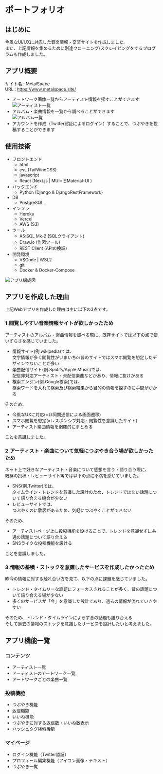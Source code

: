 # ポートフォリオ

## はじめに
今風なUI/UXに対応した音楽情報・交流サイトを作成しました。  
また、上記情報を集めるために別途クローニング/スクレイピングをするプログラムも作成しました。

## アプリ概要

サイト名 : MetalSpace  
URL : https://www.metalspace.site/


- アートワーク画像一覧からアーティスト情報を探すことができます  
![アーティスト一覧](https://github.com/ryo246912/portfolio/wiki/images/artists_v2_r1.gif)
- アルバム・楽曲情報を一覧から調べることができます  
![アルバム一覧](https://github.com/ryo246912/portfolio/wiki/images/artworks.gif)
- アカウントを作成（Twitter認証によるログイン）することで、つぶやきを投稿することができます

## 使用技術

- フロントエンド
	- html
	- css (TailWindCSS)
	- javascript
	- React (Next.js | MUI=旧Material-UI )
- バックエンド
	- Python (Django & DjangoRestFramework)
- DB
  - PostgreSQL
- インフラ
  - Heroku
  - Vercel
  - AWS (S3)
- ツール
  - A5:SQL Mk-2 (SQLクライアント)
  - Draw.io (作図ツール)
  - REST Client (APIの検証)
- 開発環境
  - VSCode | WSL2
  - git
  - Docker & Docker-Compose

![アプリ構成図](https://github.com/ryo246912/portfolio/wiki/images/app.drawio.png)

## アプリを作成した理由
上記Webアプリを作成した理由は主に以下の3点です。  

### 1.閲覧しやすい音楽情報サイトが欲しかったため

  アーティストのアルバム・楽曲情報を調べる際に、既存サイトでは以下の点で使いずらさを感じていました。  
- 情報サイト(例.wikipedia)では、  
  文字情報が多く閲覧性がいまいちor昔のサイトではスマホ閲覧を想定したデザインでないことが多い
- 楽曲配信サイト(例.Spotify/Apple Music)では、  
配信非対応アーティスト・未配信楽曲などがあり、情報に抜けがある
- 検索エンジン(例.Google検索)では、  
検索ワードを入れて検索及び検索結果から目的の情報を探すのに手間がかかる

そのため、
- 今風なUXに対応(=非同期通信による画面遷移)
- スマホ閲覧を想定(=レスポンシブ対応・閲覧性を意識したサイト)
- アーティスト楽曲情報を網羅的にまとめる
  
ことを意識しました。

### 2.アーティスト・楽曲について気軽につぶやき合う場が欲しかったため  
ネット上で好きなアーティスト・音楽について感想を言う・語り合う際に、  
既存の投稿・レビューサイト等では以下の点に不満を感じていました。
- SNS(例.Twitter)では、  
  タイムライン・トレンドを意識した設計のため、トレンドではない話題について語り合える機会が少ない
- レビューサイトでは、  
  つぶやくのに敷居があるため、気軽につぶやくことができない

そのため、
- アーティストページ上に投稿機能を設けることで、トレンドを意識せずに共通の話題について語り合える
- SNSライクな投稿機能を設ける  

ことを意識しました。

### 3.情報の蓄積・ストックを意識したサービスを作成したかったため

昨今の情報に対する触れ合い方を見て、以下の点に課題を感じていました。
  - トレンド・タイムリーな話題にフォーカスされることが多く、昔の話題について語り合える場が少ない
  - 多くのサービスが「今」を意識した設計であり、過去の情報が流れていきやすい

そのため、トレンド・タイムラインによらず昔の話題も語り合える  
そして過去の情報のストックを意識したサービスを設計したいと考えました。

## アプリ機能一覧

### コンテンツ
- アーティスト一覧
- アーティストのアートワーク一覧
- アートワークごとの楽曲一覧

### 投稿機能
- つぶやき機能
- 返信機能
- いいね機能 
- つぶやきに対する返信数・いいね数表示
- ハッシュタグ検索機能

### マイページ
- ログイン機能（Twitter認証）
- プロフィール編集機能（アイコン画像・テキスト）
- つぶやき一覧